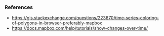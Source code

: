 ### References
- https://gis.stackexchange.com/questions/223870/time-series-coloring-of-polygons-in-browser-preferably-mapbox
- https://docs.mapbox.com/help/tutorials/show-changes-over-time/